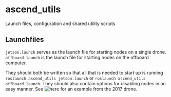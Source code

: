 # ascend_utils
Launch files, configuration and shared utility scripts

## Launchfiles
`jetson.launch` serves as the launch file for starting nodes on a single drone. 
`offboard.launch` is the launch file for starting nodes on the offboard computer.

They should both be written so that all that is needed to start up is running `roslaunch ascend_utils jetson.launch` or `roslaunch ascend_utils offboard.launch`. They should also contain options for disabling nodes in an easy manner. See ![here](https://github.com/AscendNTNU/ascend_utilities/blob/master/launch/primary.launch) for an example from the 2017 drone. 
